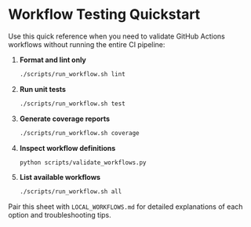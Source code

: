 # Workflow Testing Quickstart

Use this quick reference when you need to validate GitHub Actions workflows without running the entire CI pipeline:

1. **Format and lint only**
   ```bash
   ./scripts/run_workflow.sh lint
   ```

2. **Run unit tests**
   ```bash
   ./scripts/run_workflow.sh test
   ```

3. **Generate coverage reports**
   ```bash
   ./scripts/run_workflow.sh coverage
   ```

4. **Inspect workflow definitions**
   ```bash
   python scripts/validate_workflows.py
   ```

5. **List available workflows**
   ```bash
   ./scripts/run_workflow.sh all
   ```

Pair this sheet with `LOCAL_WORKFLOWS.md` for detailed explanations of each option and troubleshooting tips.
